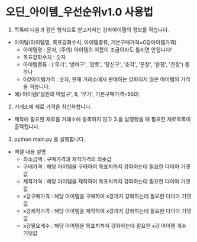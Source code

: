 # 오딘_아이템_우선순위v1.0 사용법
1. 목록에 다음과 같은 형식으로 얻고자하는 강화아이템의 정보를 적습니다.
  - 아이템(아이템명, 목표강화수치, 아이템종류, 기본구매가격=0강아이템가격)
    + 아이템명 : 문자, (주의) 아이템의 이름이 조금이라도 틀리면 안됩니다!
    + 목표강화수치 : 숫자
    + 아이템종류 : ('무기', '방어구', '망토', '장신구', '호각', '문장', '완장', '견장') 중 하나
    + 0강아이템가격 : 숫자, 현재 거래소에서 판매하는 강화되지 않은 아이템의 가격을 적습니다.
  - 예) 아이템('설원의 마법구', 6, '무기', 기본구매가격=650)
2. 거래소에 재료 가격을 최신화합니다.
  - 제작에 필요한 재료를 거래소에 등록하지 않고 3.을 실행했을 때 필요한 재료목록이 출력됩니다.
3. python main.py 를 실행합니다.
  - 엑셀 내용 설명
    + 최소금액 : 구매가격과 제작가격의 최솟값
    + 구매가격 : 해당 아이템을 구매하여 목표치까지 강화하는데 필요한 다이아 기댓값
    + 제작가격 : 해당 아이템을 제작하여 목표치까지 강화하는데 필요한 다이아 기댓값
    + x강구매가격 : 해당 아이템을 구매하여 x강까지 강화하는데 필요한 다이아 기댓값
    + x강제작가격 : 해당 아이템을 제작하여 x강까지 강화하는데 필요한 다이아 기댓값
    + x강필요개수 : 해당 아이템을 목표치까지 강화하는데 필요한 x강 아이템 개수 기댓값
